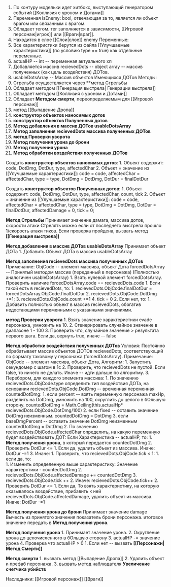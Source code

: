 
1. По контуру модельки идет хитбокс, выступающий генератором событий [[Коллизия с уроном и Дотами]]
2. Переменная isEnemy: bool, отвечающая за то, является ли объект врагом или связанным с врагом.
3. Обладает тегом. тег заполняется в зависимости, [[Игровой персонаж|игрок]] или [[Враги|враг]].
4. Находится в слое [[Слои|слое]] enemy
Переменные:
1. Все характеристики берутся из файла [[Улучшаемые характеристики]] (по условию type == true) как отдельные переменные.
2. actualHP -- int -- переменная актуального хп
3. Добавляется массив recievedDots -- object array -- массив полученных (как цель воздействия) ДОТов. 
4.   usableDotsArray -- Массив объектов Имеющихся ДОТов
Методы:
1. Стрельба осуществляется через **метод Стрельбы
2. Обладает методом [[Генерация выстрела| Генерации выстрела]]
3. Обладает методом [[Коллизия с уроном и Дотами]]
4. Обладает **Методом смерти**, переопределяемым для [[Игровой персонаж]]
5. метод [[Выпадение Дропа]]
6. **конструктор объектов наносимых дотов**
7. **конструктор объектов Полученных дотов**
8. **Метод добавления в массив ДОТов usableDotsArray**
9. **Метод заполнения recievedDots массива полученных ДОТов**
10. **метод Проверки уворота**
11. **Метод получения урона до брони**
12. **Метод получения урона**
13. **Метод обработки воздействия полученных ДОТов**

Создать **конструктор объектов наносимых дотов**: 
	1. Объект содержит: code, DotDmg, DotDur, type, affectedChar
	2. Объект = значение из [[Улучшаемые характеристики]]: code = code, affectedChar = affectedChar,  type = type, DotDmg = DotDmg, DotDur = finalDotDur



Создать **конструктор объектов Полученных дотов**: 
	1. Объект содержит: code, DotDmg, DotDur, type, affectedChar, count, tick
	2. Объект = значение из [[Улучшаемые характеристики]]: code = code, affectedChar = affectedChar,  type = type, DotDmg = DotDmg, DotDur = finalDotDur, affectedDamage = 0, tick = 0;

**Метод Стрельбы**
	Принимает значение дамага, массива дотов, скорости атаки
	Стрелять можно если от последнего выстрела прошло 1/скорость атаки тиков.
		Если проверка пройдена, вызвать метод **[[Генерация выстрела]]**
	

**Метод добавления в массив ДОТов usableDotsArray**
	Принимает объект ДОТа
		1. Добавить Объект ДОТа в массив usableDotsArray



**Метод заполнения recievedDots массива полученных ДОТов**
	Примечание: ObjCode -- элемент массива, объект Дота
	forcedDotsArray -- Принятый методом массив (переданный в персонажа) (Полностью аналогичен usableDotsArray)
	1. Взять нулевой элемент forcedDotsArray. Проверить наличие forcedDotsArray.code == recievedDots.code
		1. Если такой есть в recievedDots, то:
			1. recievedDots.ObjCode.finalDotDur = forcedDotsArray.ObjCode.finalDotDur
			2. recievedDots.ObjCode.DotDmg +=1;
			3. recievedDots.ObjCode.count +=1
			4. tick = 0
		2. Если нет, то:
			1. Добавить полностью объект в массив recievedDots, обогатив недостающими переменными с указанными значениями.


**метод Проверки уворота**
	1. Взять значение характеристики evade персонажа, умножить на 10.
	2. Сгенерировать случайное значение в диапазоне 1 - 100
	3. Проверить что, случайное значение > результата первого шага. Если да, вернуть true, иначе --  false


**Метод обработки воздействия полученных ДОТов**
	Условия: Постоянно обрабатывает массив объектов ДОТОв recievedDots, соответствующий по формату таковому у персонажа (forcedDotsArray).
	Примечание: ObjCode -- элемент массива, объект Дота,
	Алгоритм:
		1. Запустить секундомер с шагом в 1с
		2. Проверить, что recievedDots не пустой. Если false, то ничего не делать. Иначе -- идти дальше по алгоритму.
		3. Перебором, для каждого элемента массива:
			1. По значению recievedDots.ObjCode.type определить тип воздействия ДОТа, на основании recievedDots.ObjCode.DotDmg -- временная переменная countedDotDmg: 
				1. если percent -- взять переменную персонажа maxHp, разделить на DotDmg, умножить на 100, округлить до целого в бОльшую сторону. countedDotDmg = Math.Ceiling(this.actualHp* recievedDots.ObjCode.DotDmg/100)
				2. если fixed -- оставить значение DotDmg неизменным. countedDotDmg = DotDmg
				3. если baseDmgPercent -- оставить значение DotDmg неизменным countedDotDmg = DotDmg
			2. По значению recievedDots.ObjCode.affectedChar определить, на какую переменную будет воздействовать ДОТ: Если Характеристика -- actualHP, то:
				1. **Метод получения урона**, в который передается countedDotDmg
				2. Проверить DotDur <= 1. Если да, удалить объект из массива. Иначе: DotDur -=1
			3. Иначе:
				1. Проверить, что recievedDots.ObjCode.tick < 1: 
					1. если да, то:  
						1. Изменить определенную выше характеристику: Значение характерстики - countedDotDmg 
						2. recievedDots.ObjCode.affectedDamage += countedDotDmg
						3. recievedDots.ObjCode.tick ++
					2. Иначе: recievedDots.ObjCode.tick++
				2. Проверить DotDur <= 1. Если да, То взять характеристику, на которую оказывалось воздействие, прибавить к ней recievedDots.ObjCode.affectedDamage, удалить объект из массива. Иначе: DotDur -=1



**Метод получения урона до брони**
Принимает значение damage
Вычесть из принятого  значения показатель брони персонажа. итоговое значение передать в **Метод получения урона**.

**Метод получения урона**
	1. Принимает значение урона.
	2. Округление урона до целочисленного в бОльшую сторону
	3. actualHP -= значение урона
	4. Проверка что actualHP > 0
		1.  Если нет -- вызвать **[[Персонажи|Метод Смерти]]**

**Метод смерти**
	1. вызвать метод [[Выпадение Дропа]]
	2. Удалить объект и префаб персонажа.
	3. вызвать метод наблюдателя **Увеличение счетчика убийств**

Наследники:
[[Игровой персонаж]]
[[Враги]]
